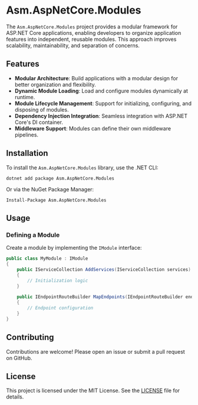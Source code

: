 # Asm.AspNetCore.Modules

The `Asm.AspNetCore.Modules` project provides a modular framework for ASP.NET Core applications, enabling developers to organize application features into independent, reusable modules. This approach improves scalability, maintainability, and separation of concerns.

## Features

- **Modular Architecture**: Build applications with a modular design for better organization and flexibility.
- **Dynamic Module Loading**: Load and configure modules dynamically at runtime.
- **Module Lifecycle Management**: Support for initializing, configuring, and disposing of modules.
- **Dependency Injection Integration**: Seamless integration with ASP.NET Core's DI container.
- **Middleware Support**: Modules can define their own middleware pipelines.

## Installation

To install the `Asm.AspNetCore.Modules` library, use the .NET CLI:

`dotnet add package Asm.AspNetCore.Modules`

Or via the NuGet Package Manager:

`Install-Package Asm.AspNetCore.Modules`

## Usage

### Defining a Module

Create a module by implementing the `IModule` interface:

```csharp
public class MyModule : IModule
{ 
    public IServiceCollection AddServices(IServiceCollection services)
    {
        // Initialization logic
    }
    
    public IEndpointRouteBuilder MapEndpoints(IEndpointRouteBuilder endpoints)
    {
        // Endpoint configuration
    }
}
```

## Contributing

Contributions are welcome! Please open an issue or submit a pull request on GitHub.

## License

This project is licensed under the MIT License. See the [LICENSE](LICENSE) file for details.
